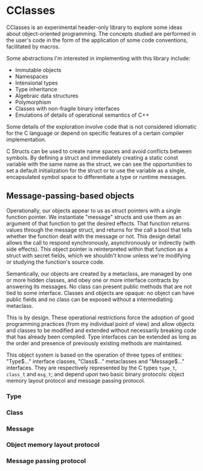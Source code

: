 # CClasses
CClasses is an experimental header-only library to explore some ideas about object-oriented programming.
The concepts studied are performed in the user's code in the form of the application of some code conventions, facilitated by macros.

Some abstractions I'm interested in implementing with this library include:
* Immutable objects
* Namespaces
* Intensional types
* Type inheritance
* Algebraic data structures
* Polymorphism
* Classes with non-fragile binary interfaces
* Emulations of details of operational semantics of C++

Some details of the exploration involve code that is not considered idiomatic for the C language or depend on specific features of a certain compiler implementation.

C Structs can be used to create name spaces and avoid conflicts between symbols.
By defining a struct and immediately creating a static const variable with the same name as the struct, we can see the opportunities to set a default initialization for the struct or to use the variable as a single, encapsulated symbol space to differentiate a type or runtime messages.

## Message-passing-based objects
Operationally, our objects appear to us as struct pointers with a single
function pointer. We instantiate "message" structs and use them as an argument
of that function to get the desired effects. That function returns values
through the message struct, and returns for the call a bool that tells whether
the function dealt with the message or not. This design detail allows the call
to respond synchronously, asynchronously or indirectly (with side effects). This
object pointer is reinterpreted within that function as a struct with secret
fields, which we shouldn't know unless we're modifying or studying the
function's source code.

Semantically, our objects are created by a metaclass, are managed by one or more
hidden classes, and obey one or more interface contracts by answering its
messages. No class can present public methods that are not tied to some
interface. Classes and objects are opaque: no object can have public fields and
no class can be exposed without a intermediating metaclass.

This is by design. These operational restrictions force the adoption of good
programming practices (from my individual point of view) and allow objects and
classes to be modified and extended without necessarily breaking code that has
already been compiled. Type interfaces can be extended as long as the order and
presence of previously existing methods are maintained.

This object system is based on the operation of three types of entities:
"Type$..." interface classes, "Class$..." metaclasses and "Message$..."
interfaces. They are respectively represented by the C types `type_t`, `class_t`
and `msg_t`; and depend upon two basic binary protocols: object memory layout
protocol and message passing protocol.

### Type


### Class


### Message


### Object memory layout protocol


### Message passing protocol


